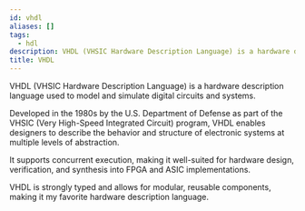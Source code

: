 ```yaml
---
id: vhdl
aliases: []
tags:
  - hdl
description: VHDL (VHSIC Hardware Description Language) is a hardware description language used to model and simulate digital circuits and systems.
title: VHDL
---
```


VHDL (VHSIC Hardware Description Language) is a hardware description language used to model and simulate digital circuits and systems.

Developed in the 1980s by the U.S. Department of Defense as part of the VHSIC (Very High-Speed Integrated Circuit) program, VHDL enables designers to describe the behavior and structure of electronic systems at multiple levels of abstraction.

It supports concurrent execution, making it well-suited for hardware design, verification, and synthesis into FPGA and ASIC implementations.

VHDL is strongly typed and allows for modular, reusable components, making it my favorite hardware description language.
